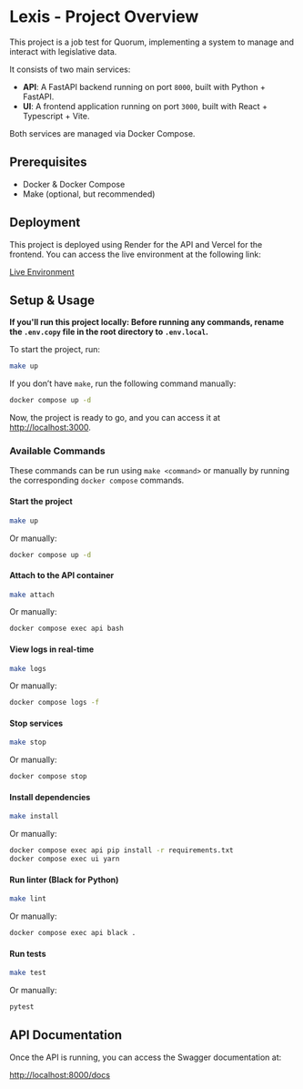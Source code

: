 # Lexis - Project Overview

This project is a job test for Quorum, implementing a system to manage and interact with legislative data.

It consists of two main services:
- **API**: A FastAPI backend running on port `8000`, built with Python + FastAPI.
- **UI**: A frontend application running on port `3000`, built with React + Typescript + Vite.

Both services are managed via Docker Compose.

## Prerequisites

- Docker & Docker Compose
- Make (optional, but recommended)

## Deployment

This project is deployed using Render for the API and Vercel for the frontend. You can access the live environment at the following link:

[Live Environment](https://lexis-neon.vercel.app/)

## Setup & Usage

**If you'll run this project locally: Before running any commands, rename the `.env.copy` file in the root directory to `.env.local`.**

To start the project, run:

```sh
make up
```

If you don’t have `make`, run the following command manually:

```sh
docker compose up -d
```

Now, the project is ready to go, and you can access it at [http://localhost:3000](http://localhost:3000).

### Available Commands

These commands can be run using `make <command>` or manually by running the corresponding `docker compose` commands.

#### Start the project
```sh
make up
```
Or manually:
```sh
docker compose up -d
```

#### Attach to the API container
```sh
make attach
```
Or manually:
```sh
docker compose exec api bash
```

#### View logs in real-time
```sh
make logs
```
Or manually:
```sh
docker compose logs -f
```

#### Stop services
```sh
make stop
```
Or manually:
```sh
docker compose stop
```

#### Install dependencies
```sh
make install
```
Or manually:
```sh
docker compose exec api pip install -r requirements.txt
docker compose exec ui yarn
```

#### Run linter (Black for Python)
```sh
make lint
```
Or manually:
```sh
docker compose exec api black .
```

#### Run tests
```sh
make test
```
Or manually:
```sh
pytest
```

## API Documentation

Once the API is running, you can access the Swagger documentation at:

[http://localhost:8000/docs](http://localhost:8000/docs)

